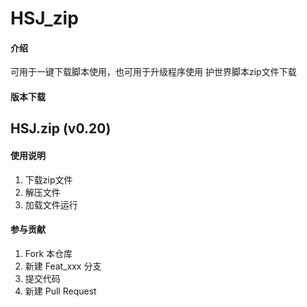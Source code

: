 # HSJ_zip

#### 介绍
可用于一键下载脚本使用，也可用于升级程序使用
护世界脚本zip文件下载

#### 版本下载
HSJ.zip     (v0.20)
-----

#### 使用说明

1. 下载zip文件
2. 解压文件
3. 加载文件运行

#### 参与贡献

1. Fork 本仓库
2. 新建 Feat_xxx 分支
3. 提交代码
4. 新建 Pull Request


